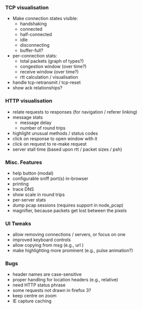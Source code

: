 ### TCP visualisation

- Make connection states visible:
  - handshaking
  - connected
  - half-connected
  - idle
  - disconnecting
  - buffer-full?
- per-connection stats:
  - total packets (graph of types?)
  - congestion window (over time?)
  - receive window (over time?)
  - rtt calculation / visualisation
- handle tcp-retransmit / tcp-reset
- show ack relationships?

### HTTP visualisation

- relate requests to responses (for navigation / referer linking)
- message stats
  - message delay
  - number of round trips
- highlight unusual methods / status codes
- click on response to open window with it
- click on request to re-make request
- server stall time (based upon rtt / packet sizes / psh)

### Misc. Features

- help button (modal)
- configurable sniff port(s) in-browser
- printing
- trace DNS
- show scale in round trips
- per-server stats
- dump pcap sessions (requires support in node_pcap)
- magnifier, because packets get lost between the pixels

### UI Tweaks

- allow removing connections / servers, or focus on one
- improved keyboard controls
- allow copying from msg (e.g., url )
- make highlighting more prominent (e.g., pulse animation?)

### Bugs

- header names are case-sensitive
- proper handling for location headers (e.g., relative)
- need HTTP status phrase
- some requests not drawn in firefox 3?
- keep centre on zoom
- IE capture caching
